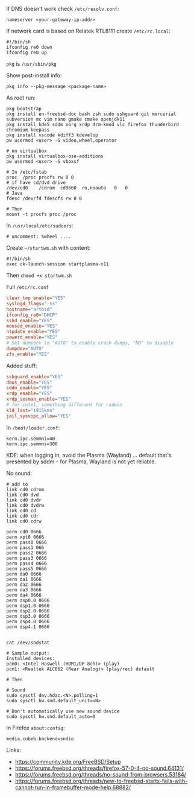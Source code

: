 If DNS doesn't work check `/etc/resolv.conf`:
```shell
nameserver <your-gateway-ip-addr>
```

If network card is based on Relatek RTL8111 create `/etc/rc.local`:

```shell
#!/bin/sh
ifconfig re0 down
ifconfig re0 up
```

`pkg` is `/usr/sbin/pkg`

Show post-install info:
```shell
pkg info --pkg-message <package-name>
```

As root run:
```
pkg bootstrap
pkg install en-freebsd-doc bash zsh sudo sshguard git mercurial subversion mc vim nano gmake cmake openjdk11
pkg install kde5 sddm xorg xrdp drm-kmod vlc firefox thunderbird chromium keepass
pkg install vscode kdiff3 kdevelop
pw usermod <user> -G video,wheel,operator

# on virtualbox
pkg install virtualbox-ose-additions
pw usermod <user> -G vboxsf

# In /etc/fstab
proc  /proc procfs rw 0 0
# if have cd/dvd drive
/dev/cd0	/cdrom	cd9660	ro,noauto	0	0
# Java
fdesc /dev/fd fdescfs rw 0 0

# Then
mount -t procfs proc /proc
```

In `/usr/local/etc/sudoers`:
```shell
# uncomment: %wheel ....

```

Create `~/startwm.sh` with content:
```shell
#!/bin/sh
exec ck-launch-session startplasma-x11
```
Then `chmod +x startwm.sh`

Full `/etc/rc.conf`
```ini
clear_tmp_enable="YES"
syslogd_flags="-ss"
hostname="artbsd"
ifconfig_re0="DHCP"
sshd_enable="YES"
moused_enable="YES"
ntpdate_enable="YES"
powerd_enable="YES"
# Set dumpdev to "AUTO" to enable crash dumps, "NO" to disable
dumpdev="AUTO"
zfs_enable="YES"
```

Added stuff:
```ini
sshguard_enable="YES"
dbus_enable="YES"
sddm_enable="YES"
xrdp_enable="YES"
xrdp_sesman_enable="YES"
# for intel, something different for radeon
kld_list="i915kms"
jail_sysvipc_allow="YES"
```

In `/boot/loader.conf`:
```
kern.ipc.semmni=40
kern.ipc.semmns=300
```

KDE: when logging in, avoid the Plasma (Wayland) … default that's presented by sddm – for Plasma, Wayland is not yet reliable.

No sound:

```shell
# add to
link cd0 cdrom
link cd0 dvd
link cd0 dvdr
link cd0 dvdrw
link cd0 cd
link cd0 cdr
link cd0 cdrw

perm cd0 0666
perm xpt0 0666
perm pass0 0666
perm pass1 066
perm pass2 0666
perm pass3 0666
perm pass4 0666
perm pass5 0666
perm da0 0666
perm da1 0666
perm da2 0666
perm da3 0666
perm da4 0666
perm dsp0.0 0666
perm dsp1.0 0666
perm dsp2.0 0666
perm dsp3.0 0666
perm dsp4.0 0666
perm dsp4.1 0666


cat /dev/sndstat

# Sample output:
Installed devices:
pcm0: <Intel Haswell (HDMI/DP 8ch)> (play)
pcm1: <Realtek ALC662 (Rear Analog)> (play/rec) default

# Then

# Sound
sudo sysctl dev.hdac.<N>.polling=1
sudo sysctl hw.snd.default_unit=<N>

# Don't automatically use new sound device
sudo sysctl hw.snd.default_auto=0

```

In Firefox `about:config`:
```
media.cubeb.backend=sndio
```

Links:
- https://community.kde.org/FreeBSD/Setup
- https://forums.freebsd.org/threads/firefox-57-0-4-no-sound.64131/
- https://forums.freebsd.org/threads/no-sound-from-browsers.53184/
- https://forums.freebsd.org/threads/new-to-freebsd-startx-fails-with-cannot-run-in-framebuffer-mode-help.68882/

